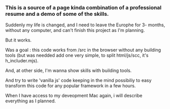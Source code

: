 ### This is a source of a page kinda combination of a professional resume and a demo of some of the skills.

Suddenly my life is changed, and I need to leave the Europhe for 3- months, without any computer, and can't finish this project as I'm planning.

But it works.

Was a goal : this code works from /src in the browser without any building tools (but was needded add one very simple,  to split html/js/scc, it's h_includer.mjs).

And, at other side, I'm wanna show skills with building tools.

And try to write 'vanilla js' code keeping in the mind possibiliy to easy transform this code for any popular framework in a few hours.

When I have access to my deveopment Mac again, i will describe everything as I planned.







